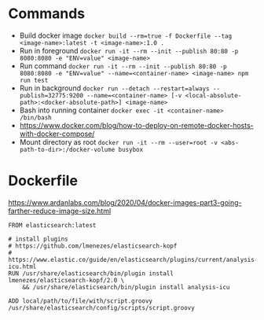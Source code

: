 # Commands

- Build docker image `docker build --rm=true -f Dockerfile --tag <image-name>:latest -t <image-name>:1.0 .`
- Run in foreground `docker run -it --rm --init --publish 80:80 -p 8080:8080 -e "ENV=value" <image-name>`
- Run command `docker run -it --rm --init --publish 80:80 -p 8080:8080 -e "ENV=value" --name=<container-name> <image-name> npm run test`
- Run in background `docker run --detach --restart=always --publish=32775:9200 --name=<container-name> [-v <local-absolute-path>:<docker-absolute-path>] <image-name>`
- Bash into running container `docker exec -it <container-name> /bin/bash`
- https://www.docker.com/blog/how-to-deploy-on-remote-docker-hosts-with-docker-compose/
- Mount directory as root `docker run -it --rm --user=root -v <abs-path-to-dir>:/docker-volume busybox`

# Dockerfile

https://www.ardanlabs.com/blog/2020/04/docker-images-part3-going-farther-reduce-image-size.html

```docker
FROM elasticsearch:latest

# install plugins
# https://github.com/lmenezes/elasticsearch-kopf
# https://www.elastic.co/guide/en/elasticsearch/plugins/current/analysis-icu.html
RUN /usr/share/elasticsearch/bin/plugin install lmenezes/elasticsearch-kopf/2.0 \
    && /usr/share/elasticsearch/bin/plugin install analysis-icu

ADD local/path/to/file/with/script.groovy /usr/share/elasticsearch/config/scripts/script.groovy
```
